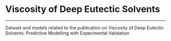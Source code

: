 # Viscosity of Deep Eutectic Solvents
***
Dataset and models related to the publication on Viscosity of Deep Eutectic Solvents: Predictive Modelling with Experimental Validation
